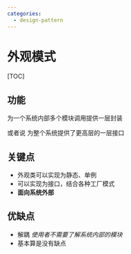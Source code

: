 ```yaml
---
categories:
  - design-pattern
---
```

# 外观模式

[TOC]

## 功能

为一个系统内部多个模块调用提供一层封装

或者说 为整个系统提供了更高层的一层接口

## 关键点

- 外观类可以实现为静态、单例
- 可以实现为接口，结合各种工厂模式
- **面向系统外部**

## 优缺点

- 解耦 *使用者不需要了解系统内部的模块*
- 基本算是没有缺点